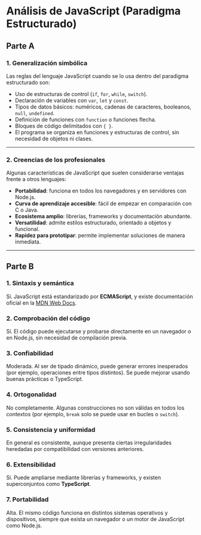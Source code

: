 # Análisis de JavaScript (Paradigma Estructurado)

## Parte A

### 1. Generalización simbólica
Las reglas del lenguaje JavaScript cuando se lo usa dentro del paradigma estructurado son:  
- Uso de estructuras de control (`if`, `for`, `while`, `switch`).  
- Declaración de variables con `var`, `let` y `const`.  
- Tipos de datos básicos: numéricos, cadenas de caracteres, booleanos, `null`, `undefined`.  
- Definición de funciones con `function` o funciones flecha.  
- Bloques de código delimitados con `{ }`.  
- El programa se organiza en funciones y estructuras de control, sin necesidad de objetos ni clases.  

---

### 2. Creencias de los profesionales
Algunas características de JavaScript que suelen considerarse ventajas frente a otros lenguajes:  
- **Portabilidad**: funciona en todos los navegadores y en servidores con Node.js.  
- **Curva de aprendizaje accesible**: fácil de empezar en comparación con C o Java.  
- **Ecosistema amplio**: librerías, frameworks y documentación abundante.  
- **Versatilidad**: admite estilos estructurado, orientado a objetos y funcional.  
- **Rapidez para prototipar**: permite implementar soluciones de manera inmediata.  

---

## Parte B

### 1. Sintaxis y semántica
Sí. JavaScript está estandarizado por **ECMAScript**, y existe documentación oficial en la [MDN Web Docs](https://developer.mozilla.org/).

### 2. Comprobación del código
Sí. El código puede ejecutarse y probarse directamente en un navegador o en Node.js, sin necesidad de compilación previa.

### 3. Confiabilidad
Moderada. Al ser de tipado dinámico, puede generar errores inesperados (por ejemplo, operaciones entre tipos distintos). Se puede mejorar usando buenas prácticas o TypeScript.

### 4. Ortogonalidad
No completamente. Algunas construcciones no son válidas en todos los contextos (por ejemplo, `break` solo se puede usar en bucles o `switch`).

### 5. Consistencia y uniformidad
En general es consistente, aunque presenta ciertas irregularidades heredadas por compatibilidad con versiones anteriores.

### 6. Extensibilidad
Sí. Puede ampliarse mediante librerías y frameworks, y existen superconjuntos como **TypeScript**.

### 7. Portabilidad
Alta. El mismo código funciona en distintos sistemas operativos y dispositivos, siempre que exista un navegador o un motor de JavaScript como Node.js.
